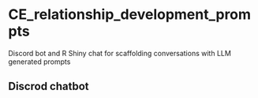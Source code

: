 # CE_relationship_development_prompts
Discord bot and R Shiny chat for scaffolding conversations with LLM generated prompts

## Discrod chatbot
